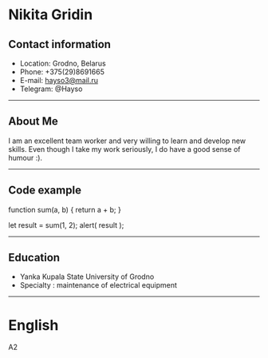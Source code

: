 # Nikita Gridin
## Contact information
* Location: Grodno, Belarus
* Phone: +375(29)8691665
* E-mail: hayso3@mail.ru
* Telegram: @Hayso


---


## About Me
I  am an excellent team worker and very willing to learn and develop new skills.
Even though I take my work seriously, I do have a good sense of humour :).


---


## Code example
function sum(a, b) {
  return a + b;
}

let result = sum(1, 2);
alert( result );


---


## Education
* Yanka Kupala State University of Grodno
* Specialty : maintenance of electrical equipment


---
# English
A2
